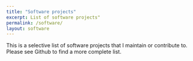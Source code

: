 ```yaml
---
title: "Software projects"
excerpt: List of software projects"
permalink: /software/
layout: software
---
```



This is a selective list of software projects that I maintain 
or contribute to. Please see Github to find a more complete list.

